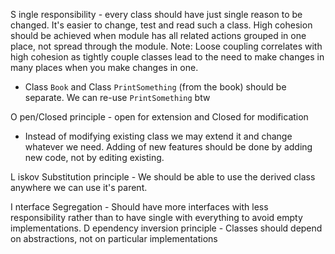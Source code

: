 S ingle responsibility - every class should have just single reason to be changed. It's easier to change, 
test and read such a class. High cohesion should be achieved when module has all related actions 
grouped in one place, not spread through the module.
Note: Loose coupling correlates with high cohesion as tightly couple classes lead to the need to 
make changes in many places when you make changes in one.
- Class `Book` and Class `PrintSomething` (from the book) should be separate.
We can re-use `PrintSomething` btw

O pen/Closed principle - open for extension and Closed for modification
- Instead of modifying existing class we may extend it and change whatever we need.
Adding of new features should be done by adding new code, not by editing existing.

L iskov Substitution principle - We should be able to use the derived class anywhere 
we can use it's parent.

I nterface Segregation - Should have more interfaces with less responsibility rather than to have single 
with everything to avoid empty implementations.
D ependency inversion principle - Classes should depend on abstractions, not on particular implementations